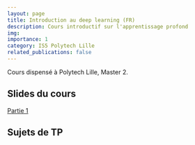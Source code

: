 ```yaml
---
layout: page
title: Introduction au deep learning (FR)
description: Cours introductif sur l'apprentissage profond
img: 
importance: 1
category: IS5 Polytech Lille
related_publications: false
---
```


Cours dispensé à Polytech Lille, Master 2.

## Slides du cours

[Partie 1](../../assets/pdf/courses_slides/deep_learning/part1.pdf)


## Sujets de TP
